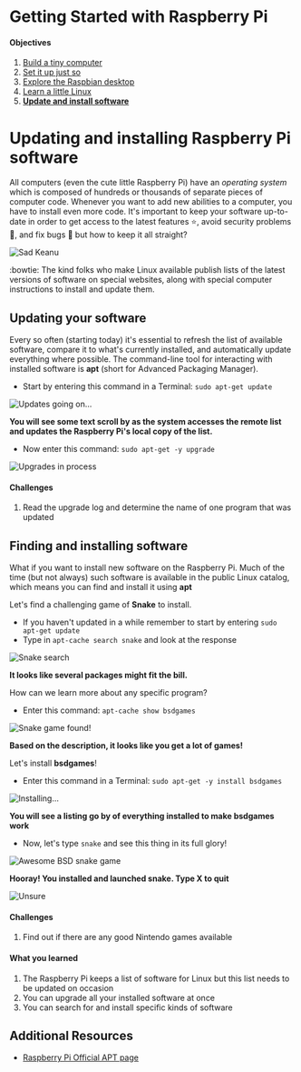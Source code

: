 Getting Started with Raspberry Pi
=================================

#### Objectives
1. [Build a tiny computer](01-build.md)
2. [Set it up just so](02-configuring.md)
3. [Explore the Raspbian desktop](03-raspbian-desktop.md)
4. [Learn a little Linux](04-linux-101.md)
5. **[Update and install software](05-apt-get.md)**

# Updating and installing Raspberry Pi software

All computers (even the cute little Raspberry Pi) have an *operating system* which is composed of hundreds or thousands of separate pieces of computer code. Whenever you want to add new abilities to a computer, you have to install even more code. It's important to keep your software up-to-date in order to get access to the latest features :star:, avoid security problems :imp:, and fix bugs :ant: but how to keep it all straight?

![Sad Keanu](images/sadkeanu.jpg)

:bowtie: The kind folks who make Linux available publish lists of the latest versions of software on special websites, along with special computer instructions to install and update them.

## Updating your software

Every so often (starting today) it's essential to refresh the list of available software, compare it to what's currently installed, and automatically update everything where possible. The command-line tool for interacting with installed software is **apt** (short for Advanced Packaging Manager).

* Start by entering this command in a Terminal: `sudo apt-get update`

![Updates going on...](images/updates.jpg)

**You will see some text scroll by as the system accesses the remote list and updates the Raspberry Pi's local copy of the list.**

* Now enter this command: `sudo apt-get -y upgrade`

![Upgrades in process](images/apt-get-upgrade.png)

#### Challenges

1. Read the upgrade log and determine the name of one program that was updated

## Finding and installing software

What if you want to install new software on the Raspberry Pi. Much of the time (but not always) such software is available in the public Linux catalog, which means you can find and install it using **apt**

Let's find a challenging game of **Snake** to install.
* If you haven't updated in a while remember to start by entering `sudo apt-get update`
* Type in `apt-cache search snake` and look at the response

![Snake search](images/search-snake.png)

**It looks like several packages might fit the bill.**

How can we learn more about any specific program?

* Enter this command: `apt-cache show bsdgames`

![Snake game found!](images/show-bsdgames.png)

**Based on the description, it looks like you get a lot of games!**

Let's install **bsdgames**!

* Enter this command in a Terminal: `sudo apt-get -y install bsdgames`

![Installing...](images/install-bsdgames.png)

**You will see a listing go by of everything installed to make bsdgames work**

* Now, let's type `snake` and see this thing in its full glory!

![Awesome BSD snake game](images/text-snake.png)

**Hooray! You installed and launched snake. Type X to quit**

![Unsure](images/fry-bsdgames.png)

#### Challenges

1. Find out if there are any good Nintendo games available

#### What you learned

1. The Raspberry Pi keeps a list of software for Linux but this list needs to be updated on occasion
2. You can upgrade all your installed software at once
3. You can search for and install specific kinds of software

## Additional Resources

* [Raspberry Pi Official APT page](https://www.raspberrypi.org/documentation/linux/software/apt.md)

